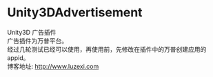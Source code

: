 Unity3DAdvertisement
====================

Unity3D 广告插件<br>
广告插件为万普平台。<br>
经过几轮测试已经可以使用，再使用前，先修改在插件中的万普创建应用的appid。<br>
博客地址: http://www.luzexi.com